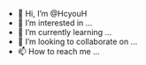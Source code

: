 - 👋 Hi, I’m @HcyouH
- 👀 I’m interested in ...
- 🌱 I’m currently learning ...
- 💞️ I’m looking to collaborate on ...
- 📫 How to reach me ...

<!---
HcyouH/HcyouH is a ✨ special ✨ repository because its `README.md` (this file) appears on your GitHub profile.
You can click the Preview link to take a look at your changes.
--->
